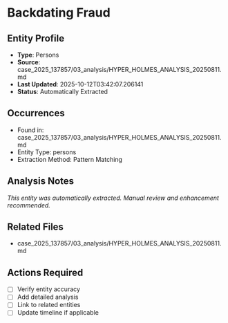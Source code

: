 # Backdating Fraud

## Entity Profile
- **Type**: Persons
- **Source**: case_2025_137857/03_analysis/HYPER_HOLMES_ANALYSIS_20250811.md
- **Last Updated**: 2025-10-12T03:42:07.206141
- **Status**: Automatically Extracted

## Occurrences
- Found in: case_2025_137857/03_analysis/HYPER_HOLMES_ANALYSIS_20250811.md
- Entity Type: persons
- Extraction Method: Pattern Matching

## Analysis Notes
*This entity was automatically extracted. Manual review and enhancement recommended.*

## Related Files
- case_2025_137857/03_analysis/HYPER_HOLMES_ANALYSIS_20250811.md

## Actions Required
- [ ] Verify entity accuracy
- [ ] Add detailed analysis
- [ ] Link to related entities
- [ ] Update timeline if applicable
